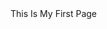 <doctype html>
    <head>
        <meta charset="UTF-8"/>
        <!-- 
             لظهور الكتابة بالعربي
        -->
        <meta name="description" content=""/>
        <!-- لظهور الوصف في الصفحة الخارجية تحت اللينك -->
        <meta name="copyright" content=""/>
        <!-- الموقع لديه حقوق فكرية -->
        <meta name="author" content=""/>
        <!-- اسم كاتب المحتوي -->
        <title> My First Page</title>
            <meta name="description" content="This Is Description For My First Page">
            <style></style>
            <Script></Script>
            <link rel="stylesheet" href="style.css">
            <body>
                This Is My First Page
            </body>
    </head>
</html>
